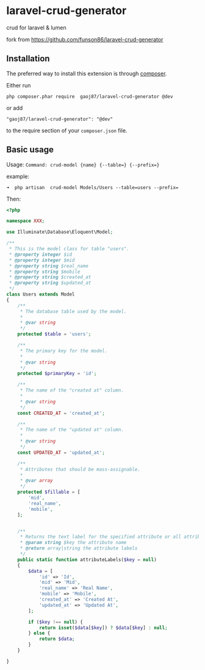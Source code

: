 # laravel-crud-generator
crud for laravel &amp; lumen  


fork from <https://github.com/funson86/laravel-crud-generator>





## Installation
The preferred way to install this extension is through [composer](http://getcomposer.org/download/).

Either run

```
php composer.phar require  gaoj87/laravel-crud-generator @dev
```

or add

```
"gaoj87/laravel-crud-generator": "@dev"
```

to the require section of your `composer.json` file.

## Basic usage

Usage:  `Command: crud-model {name} {--table=} {--prefix=}`

example:

```Shell
➜  php artisan  crud-model Models/Users --table=users --prefix=
```


Then:

```php
<?php

namespace XXX;

use Illuminate\Database\Eloquent\Model;

/**
 * This is the model class for table "users".
 * @property integer $id
 * @property integer $mid
 * @property string $real_name
 * @property string $mobile
 * @property string $created_at
 * @property string $updated_at
 */
class Users extends Model
{
    /**
     * The database table used by the model.
     *
     * @var string
     */
    protected $table = 'users';

    /**
     * The primary key for the model.
     *
     * @var string
     */
    protected $primaryKey = 'id';

    /**
     * The name of the "created at" column.
     *
     * @var string
     */
    const CREATED_AT = 'created_at';

    /**
     * The name of the "updated at" column.
     *
     * @var string
     */
    const UPDATED_AT = 'updated_at';

    /**
     * Attributes that should be mass-assignable.
     *
     * @var array
     */
    protected $fillable = [
        'mid',
        'real_name',
        'mobile',
    ];


    /**
     * Returns the text label for the specified attribute or all attribute labels.
     * @param string $key the attribute name
     * @return array|string the attribute labels
     */
    public static function attributeLabels($key = null)
    {
        $data = [
            'id' => 'Id',
            'mid' => 'Mid',
            'real_name' => 'Real Name',
            'mobile' => 'Mobile',
            'created_at' => 'Created At',
            'updated_at' => 'Updated At',
        ];

        if ($key !== null) {
            return isset($data[$key]) ? $data[$key] : null;
        } else {
            return $data;
        }
    }

}

```



